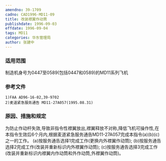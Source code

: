 ```yaml
---
amendno: 39-1709
cadno: CAD1996-MD11-09
title: 改装襟翼作动筒
publishdate: 1996-09-03
effdate: 1996-09-04
tags: MD11
categories: 华东管理局
author: 张建中
---
```


### 适用范围 
制造机身号为0447至0589(包括0447和0589)的MD11系列飞机

<!--more-->
### 参考文件
    1)FAA AD96-16-02,39-9702 
    2)麦道紧急服务通告 MD11-27A057(1995.08.31)  

### 原因、措施和规定 
为防止作动杆失效,导致非指令性襟翼放出,襟翼释放不对称,降低飞机可操作性,在本指令生效后6个月内,根据麦道紧急服务通告MD11-27A057完成本指令(a)(b)(c)之一的工作。 
    (a)按服务通告选择1完成工作(更换内外襟翼作动筒); 
    (b)按服务通告选择2完成工作(改装并重新标识内外襟翼作动筒); 
    (c)按服务通告选择3完成工作(改装并重新标识内襟翼内作动筒和外作动筒,外襟翼作动筒)。 

